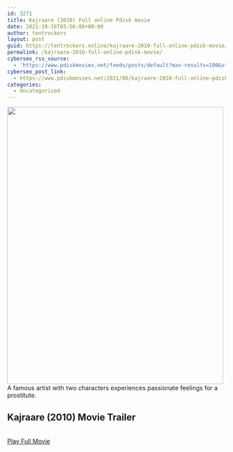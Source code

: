 ```yaml
---
id: 3271
title: Kajraare (2010) Full online Pdisk movie
date: 2021-10-16T05:56:08+00:00
author: tentrockers
layout: post
guid: https://tentrockers.online/kajraare-2010-full-online-pdisk-movie/
permalink: /kajraare-2010-full-online-pdisk-movie/
cyberseo_rss_source:
  - 'https://www.pdiskmovies.net/feeds/posts/default?max-results=100&start-index=1101'
cyberseo_post_link:
  - https://www.pdiskmovies.net/2021/08/kajraare-2010-full-online-pdisk-movie.html
categories:
  - Uncategorized
---
```

<div class="separator">
  <a href="https://1.bp.blogspot.com/-zf0j3zD7nJU/YRQmg_2_RlI/AAAAAAAAAG8/rMyPZhKJa4YiQPev-DpElVaAOdl8wMVPgCLcBGAsYHQ/s393/Kajraare%2B%25282010%2529%2BFull%2Bonline%2BPdisk%2Bmovie.jpg" imageanchor="1"><img loading="lazy" border="0" data-original-height="393" data-original-width="306" height="640" src="https://1.bp.blogspot.com/-zf0j3zD7nJU/YRQmg_2_RlI/AAAAAAAAAG8/rMyPZhKJa4YiQPev-DpElVaAOdl8wMVPgCLcBGAsYHQ/w498-h640/Kajraare%2B%25282010%2529%2BFull%2Bonline%2BPdisk%2Bmovie.jpg" width="498" /></a>
</div>

<div>
  <span>A famous artist with two characters experiences passionate feelings for a prostitute.</span>
</div>

<div>
  <h2>
    <span>Kajraare&nbsp;(2010) Movie Trailer</span>
  </h2>
</div>

  
<a href="https://kofilink.com/1/bnYyaWZoMDAwbmEz?dn=1" onclick="window.open('https://kofilink.com/1/bnYyaWZoMDAwbmEz?dn=1','popup','width=600,height=600'); return false;" target="popup" rel="noopener"><br /> Play Full Movie<br /> </a>